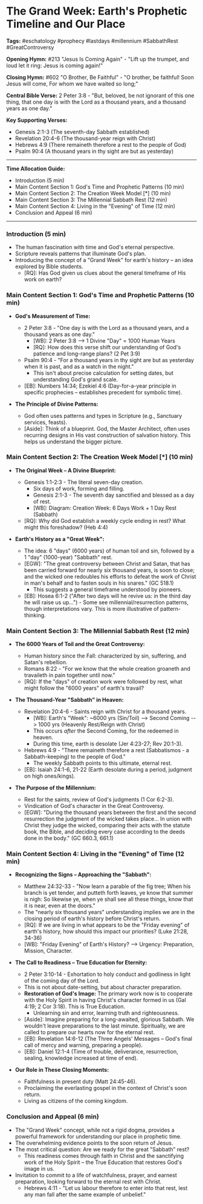 # The Grand Week: Earth's Prophetic Timeline and Our Place

**Tags:** #eschatology #prophecy #lastdays #millennium #SabbathRest #GreatControversy

**Opening Hymn:** #213 "Jesus Is Coming Again" - "Lift up the trumpet, and loud let it ring: Jesus is coming again!"

**Closing Hymn:** #602 "O Brother, Be Faithful" - "O brother, be faithful! Soon Jesus will come, For whom we have waited so long;"

**Central Bible Verse:** 2 Peter 3:8 - "But, beloved, be not ignorant of this one thing, that one day is with the Lord as a thousand years, and a thousand years as one day."

**Key Supporting Verses:**
- Genesis 2:1-3 (The seventh-day Sabbath established)
- Revelation 20:4-6 (The thousand-year reign with Christ)
- Hebrews 4:9 (There remaineth therefore a rest to the people of God)
- Psalm 90:4 (A thousand years in thy sight are but as yesterday)

---
**Time Allocation Guide:**
- Introduction (5 min)
- Main Content Section 1: God's Time and Prophetic Patterns (10 min)
- Main Content Section 2: The Creation Week Model [*] (10 min)
- Main Content Section 3: The Millennial Sabbath Rest (12 min)
- Main Content Section 4: Living in the "Evening" of Time (12 min)
- Conclusion and Appeal (6 min)
---

### Introduction (5 min)
-   The human fascination with time and God's eternal perspective.
-   Scripture reveals patterns that illuminate God's plan.
-   Introducing the concept of a "Grand Week" for earth's history – an idea explored by Bible students.
    -   [RQ]: Has God given us clues about the general timeframe of His work on earth?

### Main Content Section 1: God's Time and Prophetic Patterns (10 min)
-   **God's Measurement of Time:**
    -   2 Peter 3:8 - "One day is with the Lord as a thousand years, and a thousand years as one day."
        -   [WB]: 2 Peter 3:8 --> 1 Divine "Day" = 1000 Human Years
        -   [RQ]: How does this verse shift our understanding of God's patience and long-range plans? (2 Pet 3:9)
    -   Psalm 90:4 - "For a thousand years in thy sight are but as yesterday when it is past, and as a watch in the night."
        -   This isn't about precise calculation for setting dates, but understanding God's grand scale.
    -   [EB]: Numbers 14:34; Ezekiel 4:6 (Day-for-a-year principle in specific prophecies – establishes precedent for symbolic time).

-   **The Principle of Divine Patterns:**
    -   God often uses patterns and types in Scripture (e.g., Sanctuary services, feasts).
    -   [Aside]: Think of a blueprint. God, the Master Architect, often uses recurring designs in His vast construction of salvation history. This helps us understand the bigger picture.

### Main Content Section 2: The Creation Week Model [*] (10 min)
-   **The Original Week – A Divine Blueprint:**
    -   Genesis 1:1-2:3 - The literal seven-day creation.
        -   Six days of work, forming and filling.
        -   Genesis 2:1-3 - The seventh day sanctified and blessed as a day of rest.
        -   [WB]: Diagram: Creation Week: 6 Days Work + 1 Day Rest (Sabbath)
    -   [RQ]: Why did God establish a weekly cycle ending in rest? What might this foreshadow? (Heb 4:4)

-   **Earth's History as a "Great Week":**
    -   The idea: 6 "days" (6000 years) of human toil and sin, followed by a 1 "day" (1000-year) "Sabbath" rest.
    -   [EGW]: "The great controversy between Christ and Satan, that has been carried forward for nearly six thousand years, is soon to close; and the wicked one redoubles his efforts to defeat the work of Christ in man's behalf and to fasten souls in his snares." (GC 518.1)
        -   This suggests a general timeframe understood by pioneers.
    -   [EB]: Hosea 6:1-2 ("After two days will he revive us: in the third day he will raise us up...") - Some see millennial/resurrection patterns, though interpretations vary. This is more illustrative of pattern-thinking.

### Main Content Section 3: The Millennial Sabbath Rest (12 min)
-   **The 6000 Years of Toil and the Great Controversy:**
    -   Human history since the Fall: characterized by sin, suffering, and Satan's rebellion.
    -   Romans 8:22 - "For we know that the whole creation groaneth and travaileth in pain together until now."
    -   [RQ]: If the "days" of creation work were followed by rest, what might follow the "6000 years" of earth's travail?

-   **The Thousand-Year "Sabbath" in Heaven:**
    -   Revelation 20:4-6 - Saints reign with Christ for a thousand years.
        -   [WB]: Earth's "Week": ~6000 yrs (Sin/Toil) --> Second Coming --> 1000 yrs (Heavenly Rest/Reign with Christ)
        -   This occurs *after* the Second Coming, for the redeemed in heaven.
        -   During this time, earth is desolate (Jer 4:23-27; Rev 20:1-3).
    -   Hebrews 4:9 - "There remaineth therefore a rest (Sabbatismos - a Sabbath-keeping) to the people of God."
        -   The weekly Sabbath points to this ultimate, eternal rest.
    -   [EB]: Isaiah 24:1-6, 21-22 (Earth desolate during a period, judgment on high ones/kings).

-   **The Purpose of the Millennium:**
    -   Rest for the saints, review of God's judgments (1 Cor 6:2-3).
    -   Vindication of God's character in the Great Controversy.
    -   [EGW]: "During the thousand years between the first and the second resurrection the judgment of the wicked takes place... In union with Christ they judge the wicked, comparing their acts with the statute book, the Bible, and deciding every case according to the deeds done in the body." (GC 660.3, 661.1)

### Main Content Section 4: Living in the "Evening" of Time (12 min)
-   **Recognizing the Signs – Approaching the "Sabbath":**
    -   Matthew 24:32-33 - "Now learn a parable of the fig tree; When his branch is yet tender, and putteth forth leaves, ye know that summer is nigh: So likewise ye, when ye shall see all these things, know that it is near, even at the doors."
    -   The "nearly six thousand years" understanding implies we are in the closing period of earth's history before Christ's return.
    -   [RQ]: If we are living in what appears to be the "Friday evening" of earth's history, how should this impact our priorities? (Luke 21:28, 34-36)
    -   [WB]: "Friday Evening" of Earth's History? --> Urgency: Preparation, Mission, Character.

-   **The Call to Readiness – True Education for Eternity:**
    -   2 Peter 3:10-14 - Exhortation to holy conduct and godliness in light of the coming day of the Lord.
    -   This is not about date-setting, but about character preparation.
    -   **Restoration of God's Image:** The primary work now is to cooperate with the Holy Spirit in having Christ's character formed in us (Gal 4:19; 2 Cor 3:18). This is True Education.
        -   Unlearning sin and error, learning truth and righteousness.
    -   [Aside]: Imagine preparing for a long-awaited, glorious Sabbath. We wouldn't leave preparations to the last minute. Spiritually, we are called to prepare our hearts now for the eternal rest.
    -   [EB]: Revelation 14:6-12 (The Three Angels' Messages – God's final call of mercy and warning, preparing a people).
    -   [EB]: Daniel 12:1-4 (Time of trouble, deliverance, resurrection, sealing, knowledge increased at time of end).

-   **Our Role in These Closing Moments:**
    -   Faithfulness in present duty (Matt 24:45-46).
    -   Proclaiming the everlasting gospel in the context of Christ's soon return.
    -   Living as citizens of the coming kingdom.

### Conclusion and Appeal (6 min)
-   The "Grand Week" concept, while not a rigid dogma, provides a powerful framework for understanding our place in prophetic time.
-   The overwhelming evidence points to the soon return of Jesus.
-   The most critical question: Are we ready for the great "Sabbath" rest?
    -   This readiness comes through faith in Christ and the sanctifying work of the Holy Spirit – the True Education that restores God's image in us.
-   Invitation to commit to a life of watchfulness, prayer, and earnest preparation, looking forward to the eternal rest with Christ.
    -   Hebrews 4:11 - "Let us labour therefore to enter into that rest, lest any man fall after the same example of unbelief."